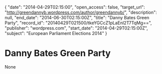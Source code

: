 {
  "date": "2014-04-29T02:15:00", 
  "open_access": false, 
  "target_url": "http://greendannyb.wordpress.com/author/greendannyb/", 
  "description": null, 
  "end_date": "2014-06-30T02:15:00Z", 
  "title": "Danny Bates Green Party", 
  "record_id": "20140429T021500/tkeYGCcZ1pLaEnl2T7TqMg==", 
  "publisher": "wordpress.com", 
  "start_date": "2014-04-29T02:15:00Z", 
  "subject": "European Parliament Elections 2014"
}

# Danny Bates Green Party

None